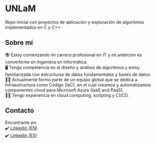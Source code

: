 # UNLaM

Repo inicial con proyectos de aplicación y exploración de algoritmos implementados en C y C++.

## Sobre mí
📚 Estoy comenzando mi carrera profesional en IT y mi ambición es convertirme en Ingeniera en Informática.<br>
🖥 Tengo competencia en el diseño y análisis de algoritmos y estoy familiarizada con estructuras de datos fundamentales y bases de datos.<br>
🙋‍♀️ Actualmente formo parte de un equipo global que se dedica a Infraestructura como Código (IaC), en el cual creamos y automatizamos componentes cloud para Microsoft Azure (IaaS and PaaS).<br>
👩‍💻 Tengo experiencia en cloud computing, scripting y CI/CD.<br>

## Contacto
Encontrame en:<br>
✔️ [Linkedin (EN)](https://www.linkedin.com/in/danpg/)<br>
✔️ [Linkedin (ES)](https://www.linkedin.com/in/danpg/?locale=es_ES)